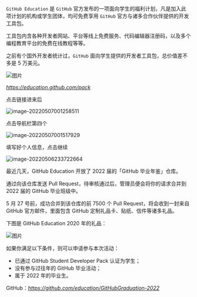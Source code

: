 `GitHub Education` 是 `GitHub` 官方发布的一项面向学生的福利计划，凡是加入此项计划的机构或学生团体，均可免费享用 `GitHub` 官方与诸多合作伙伴提供的开发工具包。

工具包内含各种开发者网站、平台等线上免费服务、代码编辑器注册码，以及多个编程教育平台的免费在线教程等等。

之前有个国外开发者统计过，`GitHub` 面向学生提供的开发者工具包，总价值差不多是 5 万美元。

![图片](https://mmbiz.qpic.cn/mmbiz_jpg/uDRkMWLia28hoAia991f1XVZIAE077MrdAiaib2IppqEuUtGaQ3ILyGvLsCs1ic3BWFhEAgtboTybhERjniaibYU2cBGQ/640?wx_fmt=jpeg&wxfrom=5&wx_lazy=1&wx_co=1)

*https://education.github.com/pack*

点击链接进来后

![image-20220507001258511](https://jjimg-1309015283.cos.ap-chengdu.myqcloud.com/image-20220507001258511.png)



点击导航栏第四个

![image-20220507001517929](https://jjimg-1309015283.cos.ap-chengdu.myqcloud.com/image-20220507001517929.png)

填写好个人信息，点击继续



![image-20220506233722664](https://jjimg-1309015283.cos.ap-chengdu.myqcloud.com/image-20220506233722664.png)

最近几天，GitHub Education 开放了 2022 届的「GitHub 毕业年鉴」仓库。

通过向该仓库发送 Pull Request，待审核通过后，管理员便会将你的请求合并到 2022 届的 GitHub 毕业班级中。

5 月 27 号前，成功合并到该仓库的前 7500 个 Pull Request，将会收到一封来自 GitHub 官方邮件，里面包含 GitHub 定制礼品卡、贴纸、信件等诸多礼品。

下图是 GitHub Education 2020 年的礼品：

![图片](https://mmbiz.qpic.cn/mmbiz_jpg/uDRkMWLia28hoAia991f1XVZIAE077MrdA91RqC2sm4AK7EWmXqgIBiaOOEIzSKmxVrCUqSeoiauIpibKBh9VAg6xvw/640?wx_fmt=jpeg&wxfrom=5&wx_lazy=1&wx_co=1)

如果你满足以下条件，则可以申请参与本次活动：

- 已通过 GitHub Student Developer Pack 认证为学生；
- 没有参与过往年的 GitHub 毕业活动；
- 属于 2022 年的毕业生。

GitHub：*https://github.com/education/GitHubGraduation-2022*
